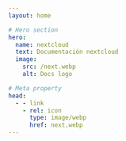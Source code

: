```yaml
---
layout: home

# Hero section
hero:
  name: nextcloud
  text: Documentación nextcloud
  image:
    src: /next.webp
    alt: Docs logo

# Meta property
head:
  - - link
    - rel: icon
      type: image/webp
      href: next.webp
---
```

